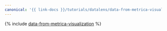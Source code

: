 ```yaml
---
canonical: '{{ link-docs }}/tutorials/datalens/data-from-metrica-visualization'
---
```


{% include [data-from-metrica-visualization](../../_tutorials/datalens/data-from-metrica-visualization.md) %}
